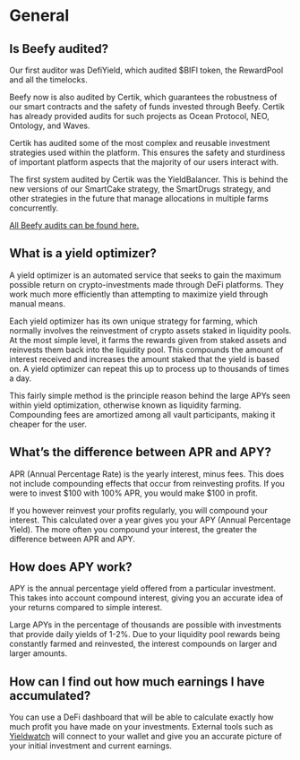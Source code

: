 # General

## Is Beefy audited?

Our first auditor was DefiYield, which audited $BIFI token, the RewardPool and all the timelocks.

Beefy now is also audited by Certik, which guarantees the robustness of our smart contracts and the safety of funds invested through Beefy. Certik has already provided audits for such projects as Ocean Protocol, NEO, Ontology, and Waves.

Certik has audited some of the most complex and reusable investment strategies used within the platform. This ensures the safety and sturdiness of important platform aspects that the majority of our users interact with.

The first system audited by Certik was the YieldBalancer. This is behind the new versions of our SmartCake strategy, the SmartDrugs strategy, and other strategies in the future that manage allocations in multiple farms concurrently.

[All Beefy audits can be found here.](https://github.com/beefyfinance/beefy-audits)

## What is a yield optimizer?

A yield optimizer is an automated service that seeks to gain the maximum possible return on crypto-investments made through DeFi platforms. They work much more efficiently than attempting to maximize yield through manual means.

Each yield optimizer has its own unique strategy for farming, which normally involves the reinvestment of crypto assets staked in liquidity pools. At the most simple level, it farms the rewards given from staked assets and reinvests them back into the liquidity pool. This compounds the amount of interest received and increases the amount staked that the yield is based on. A yield optimizer can repeat this up to process up to thousands of times a day.

This fairly simple method is the principle reason behind the large APYs seen within yield optimization, otherwise known as liquidity farming. Compounding fees are amortized among all vault participants, making it cheaper for the user.

## **What’s the difference between APR and APY?**

APR \(Annual Percentage Rate\) is the yearly interest, minus fees. This does not include compounding effects that occur from reinvesting profits. If you were to invest $100 with 100% APR, you would make $100 in profit.

If you however reinvest your profits regularly, you will compound your interest. This calculated over a year gives you your APY \(Annual Percentage Yield\). The more often you compound your interest, the greater the difference between APR and APY.

## **How does APY work?**

APY is the annual percentage yield offered from a particular investment. This takes into account compound interest, giving you an accurate idea of your returns compared to simple interest.

Large APYs in the percentage of thousands are possible with investments that provide daily yields of 1-2%. Due to your liquidity pool rewards being constantly farmed and reinvested, the interest compounds on larger and larger amounts.

## **How can I find out how much earnings I have accumulated?**

You can use a DeFi dashboard that will be able to calculate exactly how much profit you have made on your investments. External tools such as [Yieldwatch](https://yieldwatch.net/) will connect to your wallet and give you an accurate picture of your initial investment and current earnings.

